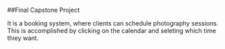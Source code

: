 ##Final Capstone Project

It is a booking system, where clients can schedule photography sessions.
This is accomplished by clicking on the calendar and seleting which time thiey want.
